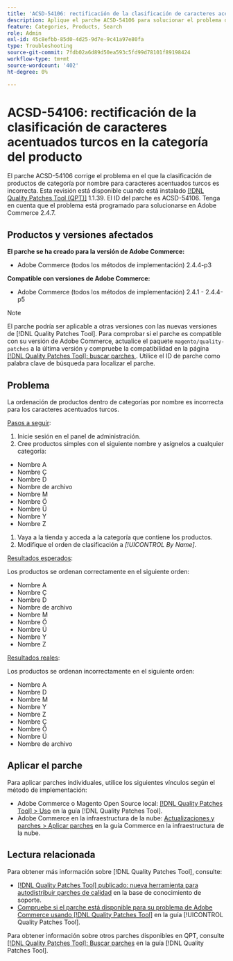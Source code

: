 ```yaml
---
title: 'ACSD-54106: rectificación de la clasificación de caracteres acentuados turcos en la categoría del producto'
description: Aplique el parche ACSD-54106 para solucionar el problema de Adobe Commerce donde la ordenación de productos de categoría por nombre para caracteres acentuados turcos es incorrecta.
feature: Categories, Products, Search
role: Admin
exl-id: 45c8efbb-85d0-4d25-9d7e-9c41a97e80fa
type: Troubleshooting
source-git-commit: 7fdb02a6d89d50ea593c5fd99d78101f89198424
workflow-type: tm+mt
source-wordcount: '402'
ht-degree: 0%

---
```


# ACSD-54106: rectificación de la clasificación de caracteres acentuados turcos en la categoría del producto

El parche ACSD-54106 corrige el problema en el que la clasificación de productos de categoría por nombre para caracteres acentuados turcos es incorrecta. Esta revisión está disponible cuando está instalado [[!DNL Quality Patches Tool (QPT)]](https://experienceleague.adobe.com/es/docs/commerce-operations/tools/quality-patches-tool/quality-patches-tool-to-self-serve-quality-patches) 1.1.39. El ID del parche es ACSD-54106. Tenga en cuenta que el problema está programado para solucionarse en Adobe Commerce 2.4.7.

## Productos y versiones afectados

**El parche se ha creado para la versión de Adobe Commerce:**

* Adobe Commerce (todos los métodos de implementación) 2.4.4-p3

**Compatible con versiones de Adobe Commerce:**

* Adobe Commerce (todos los métodos de implementación) 2.4.1 - 2.4.4-p5

>[!NOTE]
>
>El parche podría ser aplicable a otras versiones con las nuevas versiones de [!DNL Quality Patches Tool]. Para comprobar si el parche es compatible con su versión de Adobe Commerce, actualice el paquete `magento/quality-patches` a la última versión y compruebe la compatibilidad en la página [[!DNL Quality Patches Tool]: buscar parches &#x200B;](https://experienceleague.adobe.com/tools/commerce-quality-patches/index.html?lang=es). Utilice el ID de parche como palabra clave de búsqueda para localizar el parche.

## Problema

La ordenación de productos dentro de categorías por nombre es incorrecta para los caracteres acentuados turcos.

<u>Pasos a seguir</u>:

1. Inicie sesión en el panel de administración.
1. Cree productos simples con el siguiente nombre y asígnelos a cualquier categoría:

* Nombre A
* Nombre Ç
* Nombre D
* Nombre de archivo
* Nombre M
* Nombre Ö
* Nombre Ü
* Nombre Y
* Nombre Z

1. Vaya a la tienda y acceda a la categoría que contiene los productos.
1. Modifique el orden de clasificación a *[!UICONTROL By Name]*.

<u>Resultados esperados</u>:

Los productos se ordenan correctamente en el siguiente orden:

* Nombre A
* Nombre Ç
* Nombre D
* Nombre de archivo
* Nombre M
* Nombre Ö
* Nombre Ü
* Nombre Y
* Nombre Z

<u>Resultados reales</u>:

Los productos se ordenan incorrectamente en el siguiente orden:

* Nombre A
* Nombre D
* Nombre M
* Nombre Y
* Nombre Z
* Nombre Ç
* Nombre Ö
* Nombre Ü
* Nombre de archivo

## Aplicar el parche

Para aplicar parches individuales, utilice los siguientes vínculos según el método de implementación:

* Adobe Commerce o Magento Open Source local: [[!DNL Quality Patches Tool] > Uso](/help/tools/quality-patches-tool/usage.md) en la guía [!DNL Quality Patches Tool].
* Adobe Commerce en la infraestructura de la nube: [Actualizaciones y parches > Aplicar parches](https://experienceleague.adobe.com/docs/commerce-cloud-service/user-guide/develop/upgrade/apply-patches.html?lang=es) en la guía Commerce en la infraestructura de la nube.

## Lectura relacionada

Para obtener más información sobre [!DNL Quality Patches Tool], consulte:

* [[!DNL Quality Patches Tool] publicado: nueva herramienta para autodistribuir parches de calidad](https://experienceleague.adobe.com/es/docs/commerce-operations/tools/quality-patches-tool/quality-patches-tool-to-self-serve-quality-patches) en la base de conocimiento de soporte.
* [Compruebe si el parche está disponible para su problema de Adobe Commerce usando [!DNL Quality Patches Tool]](/help/tools/quality-patches-tool/patches-available-in-qpt/check-patch-for-magento-issue-with-magento-quality-patches.md) en la guía [!UICONTROL Quality Patches Tool].


Para obtener información sobre otros parches disponibles en QPT, consulte [[!DNL Quality Patches Tool]: Buscar parches](https://experienceleague.adobe.com/tools/commerce-quality-patches/index.html?lang=es) en la guía [!DNL Quality Patches Tool].
